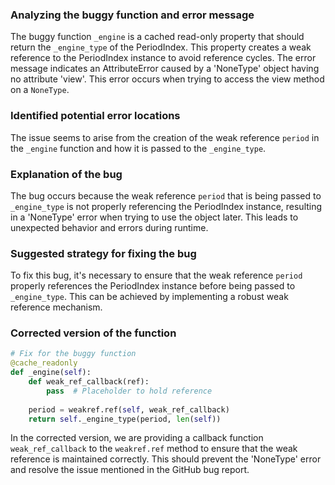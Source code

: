 ### Analyzing the buggy function and error message
The buggy function `_engine` is a cached read-only property that should return the `_engine_type` of the PeriodIndex. This property creates a weak reference to the PeriodIndex instance to avoid reference cycles. The error message indicates an AttributeError caused by a 'NoneType' object having no attribute 'view'. This error occurs when trying to access the view method on a `NoneType`.

### Identified potential error locations
The issue seems to arise from the creation of the weak reference `period` in the `_engine` function and how it is passed to the `_engine_type`. 

### Explanation of the bug
The bug occurs because the weak reference `period` that is being passed to `_engine_type` is not properly referencing the PeriodIndex instance, resulting in a 'NoneType' error when trying to use the object later. This leads to unexpected behavior and errors during runtime.

### Suggested strategy for fixing the bug
To fix this bug, it's necessary to ensure that the weak reference `period` properly references the PeriodIndex instance before being passed to `_engine_type`. This can be achieved by implementing a robust weak reference mechanism.

### Corrected version of the function
```python
# Fix for the buggy function
@cache_readonly
def _engine(self):
    def weak_ref_callback(ref):
        pass  # Placeholder to hold reference
        
    period = weakref.ref(self, weak_ref_callback)
    return self._engine_type(period, len(self))
```

In the corrected version, we are providing a callback function `weak_ref_callback` to the `weakref.ref` method to ensure that the weak reference is maintained correctly. This should prevent the 'NoneType' error and resolve the issue mentioned in the GitHub bug report.